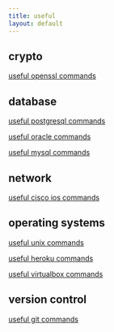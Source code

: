 ```yaml
---
title: useful
layout: default
---
```


crypto
------

[useful openssl commands](useful_openssl_commands)

database
--------

[useful postgresql commands](useful_postgresql_commands)

[useful oracle commands](useful_oracle_commands)

[useful mysql commands](useful_mysql_commands)

network
-------

[useful cisco ios commands](useful_ciscoios_commands)

operating systems
-----------------

[useful unix commands](useful_unix_commands)

[useful heroku commands](useful_heroku_commands)

[useful virtualbox commands](useful_virtualbox_commands)

version control
---------------

[useful git commands](useful_git_commands)
